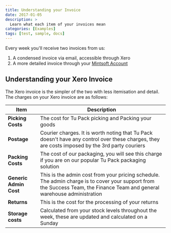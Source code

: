 ```yaml
---
title: Understanding your Invoice
date: 2017-01-05
description: >
  Learn what each item of your invoices mean
categories: [Examples]
tags: [test, sample, docs]
---
```


Every week you'll receive two invoices from us:
1. A condensed invoice via email, accessible through Xero
2. A more detailed invoice through your [Mintsoft Account](https://minstoft.co.uk)

## Understanding your Xero Invoice

The Xero invoice is the simpler of the two with less itemisation and detail.
The charges on your Xero invoice are as follows:

| **Item**               | **Description**                                                                                                                                                           |
|------------------------|---------------------------------------------------------------------------------------------------------------------------------------------------------------------------|
| **Picking Costs**      | The cost for Tu Pack picking and Packing your goods                                                                                                                       |
| **Postage**            | Courier charges. It is worth noting that Tu Pack doesn't have any control over these charges, they are costs imposed by the 3rd party couriers                            |
| **Packing Costs**      | The cost of our packaging, you will see this charge if you are on our popular Tu Pack packaging solution                                                                  |
| **Generic Admin Cost** | This is the admin cost from your pricing schedule. The admin charge is to cover your support from the Success Team, the Finance Team and general warehouse administration |
| **Returns**            | This is the cost for the processing of your returns                                                                                                                       |
| **Storage costs**      | Calculated from your stock levels throughout the week, these are updated and calculated on a Sunday                                                                       |
